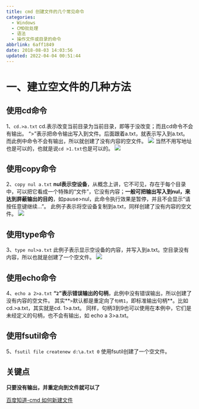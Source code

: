 ```yaml
---
title: cmd 创建文件的几个常见命令
categories: 
  - Windows
  - CMD批处理
  - 语法
  - 操作文件或目录的命令
abbrlink: 6aff1849
date: 2018-08-03 14:03:56
updated: 2022-04-04 00:51:44
---
```

# 一、建立空文件的几种方法

## 使用cd命令
1、`cd.>a.txt`
cd.表示改变当前目录为当前目录，即等于没改变；而且cd命令不会有输出。
“>”表示把命令输出写入到文件。后面跟着a.txt，就表示写入到a.txt。
而此例中命令不会有输出，所以就创建了没有内容的空文件。
![](https://i.imgur.com/jLjCU4z.png)
当然不用写地址也是可以的，也就是说`cd >1.txt`也是可以的。
![](https://i.imgur.com/s914p7I.png)

## 使用copy命令
2、`copy nul a.txt`
**nul表示空设备**，从概念上讲，它不可见，存在于每个目录中，可以把它看成一个特殊的“文件”，它没有内容；**一般可把输出写入到nul，来达到屏蔽输出的目的**，如pause>nul，此命令执行效果是暂停，并且不会显示“请按任意键继续…”。
此例子表示将空设备复制到a.txt，同样创建了没有内容的空文件。
![](https://i.imgur.com/IMKmwSW.png)

## 使用type命令
3、`type nul>a.txt`
此例子表示显示空设备的内容，并写入到a.txt。空目录没有内容，所以也就是创建了一个空文件。
![](https://i.imgur.com/gvC4DMB.png)

## 使用echo命令
4、`echo a 2>a.txt`
**“`2`”表示错误输出的句柄**，此例中没有错误输出，所以创建了没有内容的空文件。
其实**`>`默认都是重定向了`句柄1`，即标准输出句柄**。比如cd.>a.txt，其实就是cd. 1>a.txt。
同样，句柄3到9也可以使用在本例中，它们是未经定义的句柄，也不会有输出，如
echo a 3>a.txt。
## 使用fsutil命令
5、`fsutil file createnew d:\a.txt 0`
使用fsutil创建了一个空文件。
## 关键点
**只要没有输出，并重定向到文件就可以了**

[百度知道-cmd 如何新建文件](https://zhidao.baidu.com/question/277563240.html)
